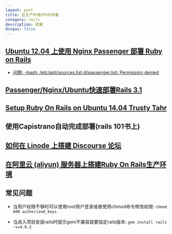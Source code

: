 ```yaml
---
layout: post
title: 在生产环境VPS中部署
category: rails
description: 部署
disqus: false
---
```


## [Ubuntu 12.04 上使用 Nginx Passenger 部署 Ruby on Rails](https://github.com/ruby-china/ruby-china/wiki/Ubuntu-12.04-%E4%B8%8A%E4%BD%BF%E7%94%A8-Nginx-Passenger-%E9%83%A8%E7%BD%B2-Ruby-on-Rails)

* [问题: -bash: /etc/apt/sources.list.d/passenger.list: Permission denied](https://ruby-china.org/topics/18987)


## [Passenger/Nginx/Ubuntu快速部署Rails 3.1](https://hisea.me/p/rails31-ubuntu-passenger-nginx-quick-deploy)


## [Setup Ruby On Rails on Ubuntu 14.04 Trusty Tahr](https://gorails.com/setup/ubuntu/14.04)


## 使用Capistrano自动完成部署(rails 101书上)


## [如何在 Linode 上搭建 Discourse 论坛](http://lvguoning.com/posts/175948/how-to-build-a-discourse-on-linode-forums)


## [在阿里云 (aliyun) 服务器上搭建Ruby On Rails生产环境](http://zhifangzi.com/posts/dingnAn/built_ruby_on_rails_production_environment_on_aliyun)



## 常见问题

* 当用户权限不够时可以使用root用户登录或者使用chmod命令修改权限: `chmod 600 authorized_keys`

* 当进入项目安装rails时提示gem不兼容就要指定rails版本: `gem install rails -v=4.0.2`